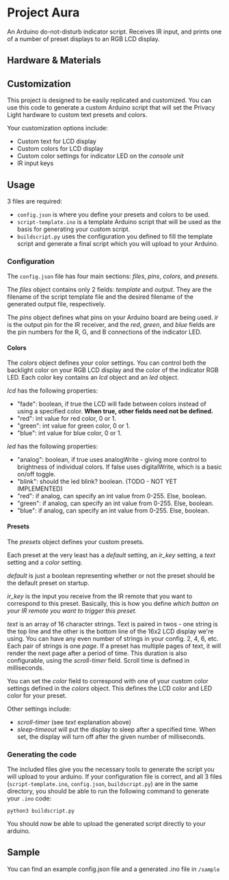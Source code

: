 # Project Aura
An Arduino do-not-disturb indicator script. Receives IR input, and prints one of a number of preset displays to an RGB LCD display.

## Hardware & Materials

## Customization
This project is designed to be easily replicated and customized. You can use this code to generate a custom Arduino script that will set the Privacy Light hardware to custom text presets and colors.

Your customization options include:
- Custom text for LCD display
- Custom colors for LCD display
- Custom color settings for indicator LED on the *console unit*
- IR input keys

## Usage
3 files are required:
- `config.json` is where you define your presets and colors to be used.
- `script-template.ino` is a template Arduino script that will be used as the basis for generating your custom script.
- `buildscript.py` uses the configuration you defined to fill the template script and generate a final script which you will upload to your Arduino.

### Configuration
The `config.json` file has four main sections: *files*, *pins*, *colors*, and *presets*.

The *files* object contains only 2 fields: *template* and *output*. They are the filename of the script template file and the desired filename of the generated output file, respectively.

The *pins* object defines what pins on your Arduino board are being used. *ir* is the output pin for the IR receiver, and the *red*, *green*, and *blue* fields are the pin numbers for the R, G, and B connections of the indicator LED.

#### Colors
The *colors* object defines your color settings. You can control both the backlight color on your RGB LCD display and the color of the indicator RGB LED.
Each color key contains an *lcd* object and an *led* object.

*lcd* has the following properties:
- "fade": boolean, if true the LCD will fade between colors instead of using a specified color. **When true, other fields need not be defined.**
- "red": int value for red color, 0 or 1.
- "green": int value for green color, 0 or 1.
- "blue": int value for blue color, 0 or 1.

*led* has the following properties:
- "analog": boolean, if true uses analogWrite - giving more control to brightness of individual colors. If false uses digitalWrite, which is a basic on/off toggle.
- "blink": should the led blink? boolean. (TODO - NOT YET IMPLEMENTED)
- "red": if analog, can specify an int value from 0-255. Else, boolean.
- "green": if analog, can specify an int value from 0-255. Else, boolean.
- "blue": if analog, can specify an int value from 0-255. Else, boolean.

#### Presets
The *presets* object defines your custom presets.

Each preset at the very least has a *default* setting, an *ir_key* setting, a *text* setting and a *color* setting.

*default* is just a boolean representing whether or not the preset should be the default preset on startup.

*ir_key* is the input you receive from the IR remote that you want to correspond to this preset. Basically, this is how you define *which button on your IR remote you want to trigger this preset.*

*text* is an array of 16 character strings. Text is paired in twos - one string is the top line and the other is the bottom line of the 16x2 LCD display we're using. 
You can have any even number of strings in your config. 2, 4, 6, etc. Each pair of strings is one *page*. If a preset has multiple pages of text, it will render the next page after a period of time. This duration is also configurable, using the *scroll-timer* field. Scroll time is defined in milliseconds.

You can set the *color* field to correspond with one of your custom color settings defined in the *colors* object. This defines the LCD color and LED color for your preset.

Other settings include:
- *scroll-timer* (see *text* explanation above)
- *sleep-timeout* will put the display to sleep after a specified time. When set, the display will turn off after the given number of milliseconds.

### Generating the code
The included files give you the necessary tools to generate the script you will upload to your arduino. If your configuration file is correct, and all 3 files (`script-template.ino`, `config.json`, `buildscript.py`) are in the same directory, you should be able to run the following command to generate your `.ino` code:

```python3 buildscript.py```

You should now be able to upload the generated script directly to your arduino.

## Sample
You can find an example config.json file and a generated .ino file in `/sample`
